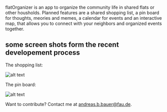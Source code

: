 

flatOrganizer is an app to organize the community life in shared flats or other housholds. Planned features are a shared shopping list, a pin board for thoughts, meories and memes, a calendar for events and an interactive map, that allows you to connect with your neighbors and organized events together.


## some screen shots form the recent developement process

The shopping list:

![alt text](http://url/to/img.png)


The pin board:

![alt text](http://url/to/img.png)


Want to contribute? Contact me at andreas.b.bauer@fau.de.

